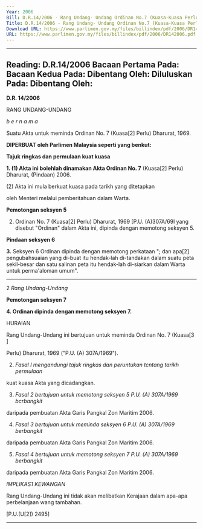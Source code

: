 ```yaml
---
Year: 2006
Bill: D.R.14/2006 - Rang Undang- Undang Ordinan No.7 (Kuasa-Kuasa Perlu) Dharurat (Pindaan) 2006 (Lulus)
Title: D.R.14/2006 - Rang Undang- Undang Ordinan No.7 (Kuasa-Kuasa Perlu) Dharurat (Pindaan) 2006 (Lulus)
Download URL: https://www.parlimen.gov.my/files/billindex/pdf/2006/DR142006.pdf
URL: https://www.parlimen.gov.my/files/billindex/pdf/2006/DR142006.pdf
---
```

---
Reading:
D.R.14/2006
Bacaan Pertama Pada:
Bacaan Kedua Pada:
Dibentang Oleh:
Diluluskan Pada:
Dibentang Oleh:
---

**D.R. 14/2006**

RANG UNDANG-UNDANG

_b e r n a m a_

Suatu Akta untuk meminda Ordinan No. 7 (Kuasa[2] Perlu) Dharurat,
1969.

**DIPERBUAT oleh Parlimen Malaysia seperti yang benkut:**

**Tajuk ringkas dan permulaan kuat kuasa**

**1. (1) Akta ini  bolehlah dinamakan Akta Ordinan No.  7**
(Kuasa[2] Perlu) Dharurat, (Pindaan) 2006.

(2) Akta ini mula berkuat kuasa pada tarikh yang ditetapkan

oleh Menteri melalui pemberitahuan dalam Warta.

**Pemotongan seksyen 5**

2. Ordinan No. 7 (Kuasa[2] Perlu) Dharurat, 1969 [P.U. (A)307A/69l
yang disebut "Ordinan" dalam Akta ini, dipinda dengan memotong
seksyen 5.

**Pindaan seksyen 6**

**3.** Seksyen 6 Ordinan dipinda dengan memotong perkataan
"; dan apa[2] pengubahsuaian yang di-buat itu hendak-lah di-tandakan
dalam suatu peta sekil-besar dan satu salinan peta itu hendak-lah
di-siarkan dalam Warta untuk perma'aloman umum".


-----

2 _Rang Undang-Undang_

**Pemotongan seksyen 7**

**4. Ordinan dipinda dengan memotong seksyen 7.**

HURAIAN

Rang Undang-Undang ini bertujuan untuk meminda Ordinan No. 7 (Kuasa[3 ]

Perlu) Dharurat, 1969 ("P.U. (A) 307A/1969").

2. _Fasal I mengandungi tajuk ringkas dan peruntukan tcntang tarikh permulaan_

kuat kuasa Akta yang dicadangkan.

3. _Fasal 2 bertujuan untuk memotong seksyen 5 P.U. (A) 307A/1969 bcrbangkit_

daripada pembuatan Akta Garis Pangkal Zon Maritim 2006.

4. _Fasal 3 bertujuan untuk meminda seksyen 6 P.U. (A) 307A/1969 berbangkit_

daripada pembuatan Akta Garis Pangkal Zon Maritim 2006.

5. _Fasal 4 bertujuan untuk memotong seksyen 7 P.U. (A) 307A/1969 berbangkit_

daripada pembuatan Akta Garis Pangkal Zon Maritim 2006.

_IMPLIKAS1 KEWANGAN_

Rang Undang-Undang ini tidak akan melibatkan Kerajaan dalam apa-apa
perbelanjaan wang tambahan.

[P.U.(U[2]) 2495]


-----

